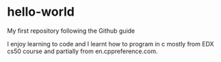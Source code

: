 # hello-world
My first repository following the Github guide

I enjoy learning to code and I learnt how to program in c mostly from EDX cs50 course and partially from en.cppreference.com.

